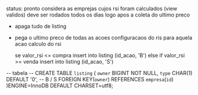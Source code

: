 status: pronto
    considera as emprejas cujos rsi foram calculados (view validos)
    deve ser rodados todos os dias logo apos a coleta do ultimo preco


- apaga tudo de listing
- pega o ultimo preco de todas as acoes
  configuracaos do ris para aquela acao
  calculo do rsi
  
  se valor_rsi <= compra
    insert into listing (id_acao, 'B')
  else if valor_rsi >= venda
    insert into listing (id_acao, 'S')


-- tabela --
CREATE TABLE `listing` (
  `owner` BIGINT NOT NULL,
  `type` CHAR(1) DEFAULT '0', -- B / S
  FOREIGN KEY(`owner`) REFERENCES `empresa`(`id`)
)ENGINE=InnoDB DEFAULT CHARSET=utf8;
